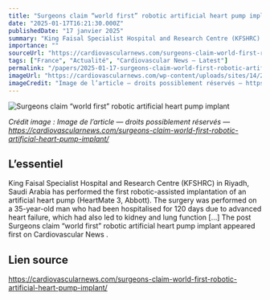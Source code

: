 ```yaml
---
title: "Surgeons claim “world first” robotic artificial heart pump implant"
date: "2025-01-17T16:21:30.000Z"
publishedDate: "17 janvier 2025"
summary: "King Faisal Specialist Hospital and Research Centre (KFSHRC) in Riyadh, Saudi Arabia has performed the first robotic-assisted implantation of an artificial heart pump (HeartMate 3, Abbott). The surgery was performed on a 35-year-old man who had been hospitalised for 120 days due to advanced heart failure, which had also led to kidney and lung function [&#8230;] The post Surgeons claim “world first” robotic artificial heart pump implant appeared first on Cardiovascular News ."
importance: ""
sourceUrl: "https://cardiovascularnews.com/surgeons-claim-world-first-robotic-artificial-heart-pump-implant/"
tags: ["France", "Actualité", "Cardiovascular News — Latest"]
permalink: "/papers/2025-01-17-surgeons-claim-world-first-robotic-artificial-heart-pump-implant"
imageUrl: "https://cardiovascularnews.com/wp-content/uploads/sites/14/2025/01/dr-feras-8-2-scaled.jpg"
imageCredit: "Image de l’article — droits possiblement réservés — https://cardiovascularnews.com/surgeons-claim-world-first-robotic-artificial-heart-pump-implant/"
---
```


![Surgeons claim “world first” robotic artificial heart pump implant](https://cardiovascularnews.com/wp-content/uploads/sites/14/2025/01/dr-feras-8-2-scaled.jpg)

*Crédit image : Image de l’article — droits possiblement réservés — https://cardiovascularnews.com/surgeons-claim-world-first-robotic-artificial-heart-pump-implant/*

## L’essentiel

King Faisal Specialist Hospital and Research Centre (KFSHRC) in Riyadh, Saudi Arabia has performed the first robotic-assisted implantation of an artificial heart pump (HeartMate 3, Abbott). The surgery was performed on a 35-year-old man who had been hospitalised for 120 days due to advanced heart failure, which had also led to kidney and lung function [&#8230;] The post Surgeons claim “world first” robotic artificial heart pump implant appeared first on Cardiovascular News .

## Lien source

https://cardiovascularnews.com/surgeons-claim-world-first-robotic-artificial-heart-pump-implant/
